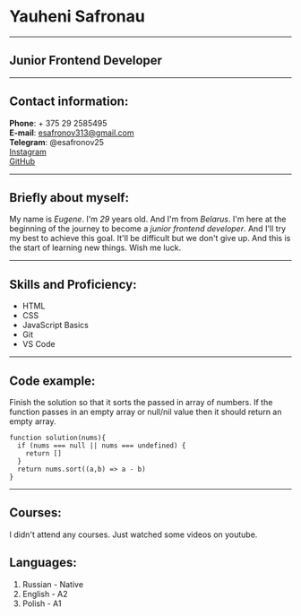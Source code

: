 # Yauheni Safronau

---

## Junior Frontend Developer

---

## Contact information:

**Phone**: + 375 29 2585495  
**E-mail**: esafronov313@gmail.com  
**Telegram**: @esafronov25  
[Instagram](https://www.instagram.com/ysafronau/)  
[GitHub](https://github.com/ysafronau30)

---

## Briefly about myself:

My name is _Eugene_. I'm _29_ years old. And I'm from _Belarus_. I'm here at the beginning of the journey to become a _junior frontend developer_. And I'll try my best to achieve this goal. It'll be difficult but we don't give up. And this is the start of learning new things. Wish me luck.

---

## Skills and Proficiency:

- HTML
- CSS
- JavaScript Basics
- Git
- VS Code

---

## Code example:

Finish the solution so that it sorts the passed in array of numbers. If the function passes in an empty array or null/nil value then it should return an empty array.

```
function solution(nums){
  if (nums === null || nums === undefined) {
    return []
  }
  return nums.sort((a,b) => a - b)
}
```

---

## Courses:

I didn't attend any courses. Just watched some videos on youtube.

## Languages:

1. Russian - Native
2. English - A2
3. Polish - A1
